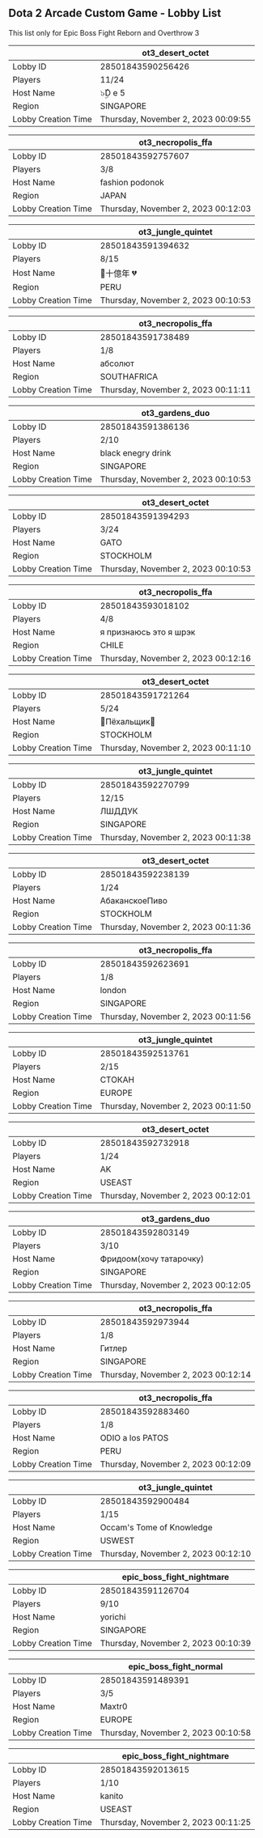 ## Dota 2 Arcade Custom Game - Lobby List

This list only for Epic Boss Fight Reborn and Overthrow 3

|  | ot3_desert_octet |
| ------ | ------ |
| Lobby ID | 28501843590256426 |
| Players | 11/24 |
| Host Name | ๖ۣۜD e 5 |
| Region | SINGAPORE |
| Lobby Creation Time | Thursday, November 2, 2023 00:09:55 |


|  | ot3_necropolis_ffa |
| ------ | ------ |
| Lobby ID | 28501843592757607 |
| Players | 3/8 |
| Host Name | fashion podonok |
| Region | JAPAN |
| Lobby Creation Time | Thursday, November 2, 2023 00:12:03 |


|  | ot3_jungle_quintet |
| ------ | ------ |
| Lobby ID | 28501843591394632 |
| Players | 8/15 |
| Host Name | 🥀十億年 💔 |
| Region | PERU |
| Lobby Creation Time | Thursday, November 2, 2023 00:10:53 |


|  | ot3_necropolis_ffa |
| ------ | ------ |
| Lobby ID | 28501843591738489 |
| Players | 1/8 |
| Host Name | абсолют |
| Region | SOUTHAFRICA |
| Lobby Creation Time | Thursday, November 2, 2023 00:11:11 |


|  | ot3_gardens_duo |
| ------ | ------ |
| Lobby ID | 28501843591386136 |
| Players | 2/10 |
| Host Name | black enegry drink |
| Region | SINGAPORE |
| Lobby Creation Time | Thursday, November 2, 2023 00:10:53 |


|  | ot3_desert_octet |
| ------ | ------ |
| Lobby ID | 28501843591394293 |
| Players | 3/24 |
| Host Name | GATO |
| Region | STOCKHOLM |
| Lobby Creation Time | Thursday, November 2, 2023 00:10:53 |


|  | ot3_necropolis_ffa |
| ------ | ------ |
| Lobby ID | 28501843593018102 |
| Players | 4/8 |
| Host Name | я признаюсь это я шрэк |
| Region | CHILE |
| Lobby Creation Time | Thursday, November 2, 2023 00:12:16 |


|  | ot3_desert_octet |
| ------ | ------ |
| Lobby ID | 28501843591721264 |
| Players | 5/24 |
| Host Name | Пёхальщик |
| Region | STOCKHOLM |
| Lobby Creation Time | Thursday, November 2, 2023 00:11:10 |


|  | ot3_jungle_quintet |
| ------ | ------ |
| Lobby ID | 28501843592270799 |
| Players | 12/15 |
| Host Name | ЛШДДУК |
| Region | SINGAPORE |
| Lobby Creation Time | Thursday, November 2, 2023 00:11:38 |


|  | ot3_desert_octet |
| ------ | ------ |
| Lobby ID | 28501843592238139 |
| Players | 1/24 |
| Host Name | АбаканскоеПиво |
| Region | STOCKHOLM |
| Lobby Creation Time | Thursday, November 2, 2023 00:11:36 |


|  | ot3_necropolis_ffa |
| ------ | ------ |
| Lobby ID | 28501843592623691 |
| Players | 1/8 |
| Host Name | london |
| Region | SINGAPORE |
| Lobby Creation Time | Thursday, November 2, 2023 00:11:56 |


|  | ot3_jungle_quintet |
| ------ | ------ |
| Lobby ID | 28501843592513761 |
| Players | 2/15 |
| Host Name | СТОКАН |
| Region | EUROPE |
| Lobby Creation Time | Thursday, November 2, 2023 00:11:50 |


|  | ot3_desert_octet |
| ------ | ------ |
| Lobby ID | 28501843592732918 |
| Players | 1/24 |
| Host Name | AK |
| Region | USEAST |
| Lobby Creation Time | Thursday, November 2, 2023 00:12:01 |


|  | ot3_gardens_duo |
| ------ | ------ |
| Lobby ID | 28501843592803149 |
| Players | 3/10 |
| Host Name | Фридоом(хочу татарочку) |
| Region | SINGAPORE |
| Lobby Creation Time | Thursday, November 2, 2023 00:12:05 |


|  | ot3_necropolis_ffa |
| ------ | ------ |
| Lobby ID | 28501843592973944 |
| Players | 1/8 |
| Host Name | Гитлер |
| Region | SINGAPORE |
| Lobby Creation Time | Thursday, November 2, 2023 00:12:14 |


|  | ot3_necropolis_ffa |
| ------ | ------ |
| Lobby ID | 28501843592883460 |
| Players | 1/8 |
| Host Name | ODIO a los PATOS |
| Region | PERU |
| Lobby Creation Time | Thursday, November 2, 2023 00:12:09 |


|  | ot3_jungle_quintet |
| ------ | ------ |
| Lobby ID | 28501843592900484 |
| Players | 1/15 |
| Host Name | Occam's Tome of Knowledge |
| Region | USWEST |
| Lobby Creation Time | Thursday, November 2, 2023 00:12:10 |


|  | epic_boss_fight_nightmare |
| ------ | ------ |
| Lobby ID | 28501843591126704 |
| Players | 9/10 |
| Host Name | yorichi |
| Region | SINGAPORE |
| Lobby Creation Time | Thursday, November 2, 2023 00:10:39 |


|  | epic_boss_fight_normal |
| ------ | ------ |
| Lobby ID | 28501843591489391 |
| Players | 3/5 |
| Host Name | Maxtr0 |
| Region | EUROPE |
| Lobby Creation Time | Thursday, November 2, 2023 00:10:58 |


|  | epic_boss_fight_nightmare |
| ------ | ------ |
| Lobby ID | 28501843592013615 |
| Players | 1/10 |
| Host Name | kanito |
| Region | USEAST |
| Lobby Creation Time | Thursday, November 2, 2023 00:11:25 |


